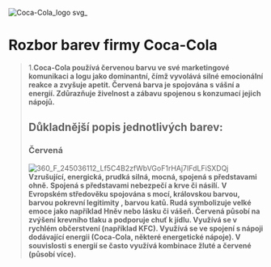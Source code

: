 ![Coca-Cola_logo svg_](https://github.com/user-attachments/assets/ed59dc2b-045a-410e-9e57-6534b4940c04)
# Rozbor barev firmy Coca-Cola
>1.**Coca-Cola používá červenou barvu ve své marketingové komunikaci a logu jako dominantní,
čímž vyvolává silné emocionální reakce a zvyšuje apetit. Červená barva je spojována s vášní a energií.
Zdůrazňuje živelnost a zábavu spojenou s konzumací jejich nápojů.**
>## Důkladnější popis jednotlivých barev:
>### Červená
>![360_F_245036112_Lf5C4B2zfWbVGoF1rHAj7IFdLFiSXDQj](https://github.com/user-attachments/assets/8ad7200b-2ac9-44af-81ef-9495a390053b)
>**Vzrušující, energická, prudká silná, mocná, spojená s představami ohně.**
**Spojená s představami nebezpečí a krve či násilí.**
**V Evropském středověku spojována s mocí, královskou barvou, barvou pokrevní legitimity , barvou katů.
Rudá symbolizuje velké emoce jako například Hněv nebo lásku či vášeň.
Červená působí na zvýšení krevního tlaku a podporuje chuť k jídlu. Využívá se v rychlém občerstvení (například KFC).
Využívá se ve spojení s nápoji dodávající energii (Coca-Cola, některé energetické nápoje). V souvislosti s energií se často využívá kombinace žluté a červené (působí více).**

